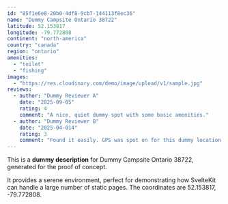 ```yaml
---
id: "85f1e6e8-20b0-4df8-9cb7-144113f8ec36"
name: "Dummy Campsite Ontario 38722"
latitude: 52.153817
longitude: -79.772808
continent: "north-america"
country: "canada"
region: "ontario"
amenities:
  - "toilet"
  - "fishing"
images:
  - "https://res.cloudinary.com/demo/image/upload/v1/sample.jpg"
reviews:
  - author: "Dummy Reviewer A"
    date: "2025-09-05"
    rating: 4
    comment: "A nice, quiet dummy spot with some basic amenities."
  - author: "Dummy Reviewer B"
    date: "2025-04-014"
    rating: 3
    comment: "Found it easily. GPS was spot on for this dummy location."
---
```


This is a **dummy description** for Dummy Campsite Ontario 38722, generated for the proof of concept.

It provides a serene environment, perfect for demonstrating how SvelteKit can handle a large number of static pages. The coordinates are 52.153817, -79.772808.

